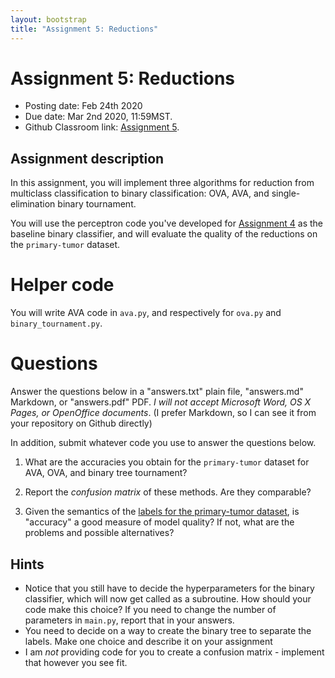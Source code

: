 ```yaml
---
layout: bootstrap
title: "Assignment 5: Reductions"
---
```


# Assignment 5: Reductions

- Posting date: Feb 24th 2020
- Due date: Mar 2nd 2020, 11:59MST.
- Github Classroom link: [Assignment 5](https://classroom.github.com/a/zzu4d5M3).

## Assignment description

In this assignment, you will implement three algorithms for reduction
from multiclass classification to binary classification: OVA, AVA, and
single-elimination binary tournament.

You will use the perceptron code you've developed for [Assignment
4](assignment-4.html) as the baseline binary classifier, and will
evaluate the quality of the reductions on the `primary-tumor` dataset.

# Helper code

You will write AVA code in `ava.py`, and respectively for `ova.py` and
`binary_tournament.py`.

# Questions

Answer the questions below in a "answers.txt" plain file, "answers.md"
Markdown, or "answers.pdf" PDF. _I will not accept Microsoft Word, OS
X Pages, or OpenOffice documents_. (I prefer Markdown, so I can see it
from your repository on Github directly)

In addition, submit whatever code you use to answer the questions below.

1. What are the accuracies you obtain for the `primary-tumor` dataset
   for AVA, OVA, and binary tree tournament?
   
2. Report the *confusion matrix* of these methods. Are they comparable?
   
3. Given the semantics of the [labels for the primary-tumor dataset](https://archive.ics.uci.edu/ml/datasets/primary+tumor),
   is "accuracy" a good measure of model quality? If not, what are the
   problems and possible alternatives?

## Hints

* Notice that you still have to decide the hyperparameters for the
  binary classifier, which will now get called as a subroutine. How
  should your code make this choice? If you need to change the number of
  parameters in `main.py`, report that in your answers.
* You need to decide on a way to create the binary tree to separate
  the labels. Make one choice and describe it on your assignment
* I am *not* providing code for you to create a confusion matrix -
  implement that however you see fit.
